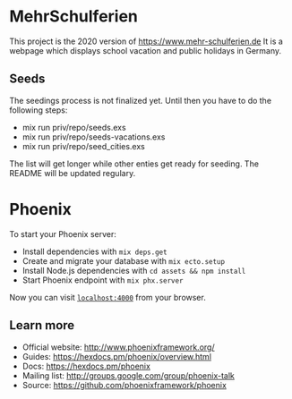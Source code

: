 # MehrSchulferien

This project is the 2020 version of https://www.mehr-schulferien.de
It is a webpage which displays school vacation and public holidays in Germany.

## Seeds

The seedings process is not finalized yet. Until then you have to do the following steps:

- mix run priv/repo/seeds.exs
- mix run priv/repo/seeds-vacations.exs
- mix run priv/repo/seed_cities.exs

The list will get longer while other enties get ready for seeding. The README will be updated regulary.

# Phoenix

To start your Phoenix server:

  * Install dependencies with `mix deps.get`
  * Create and migrate your database with `mix ecto.setup`
  * Install Node.js dependencies with `cd assets && npm install`
  * Start Phoenix endpoint with `mix phx.server`

Now you can visit [`localhost:4000`](http://localhost:4000) from your browser.

## Learn more

  * Official website: http://www.phoenixframework.org/
  * Guides: https://hexdocs.pm/phoenix/overview.html
  * Docs: https://hexdocs.pm/phoenix
  * Mailing list: http://groups.google.com/group/phoenix-talk
  * Source: https://github.com/phoenixframework/phoenix
